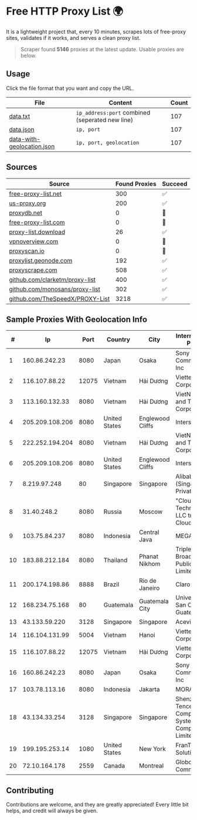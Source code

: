 
# Free HTTP Proxy List 🌍

It is a lightweight project that, every 10 minutes, scrapes lots of free-proxy sites, validates if it works, and serves a clean proxy list.


> Scraper found **5146** proxies at the latest update. Usable proxies are below.

## Usage

Click the file format that you want and copy the URL.


|File|Content|Count|
|----|-------|-----|
|[data.txt](https://raw.githubusercontent.com/themiralay/Proxy-List-World/master/data.txt)|`ip_address:port` combined (seperated new line)|107|
|[data.json](https://raw.githubusercontent.com/themiralay/Proxy-List-World/master/data.json)|`ip, port`|107|
|[data-with-geolocation.json](https://raw.githubusercontent.com/themiralay/Proxy-List-World/master/data-with-geolocation.json)|`ip, port, geolocation`|107|

## Sources

|Source|Found Proxies|Succeed|
|------|-------------|-------|
|[free-proxy-list.net](https://free-proxy-list.net)|300|✅|
|[us-proxy.org](https://www.us-proxy.org)|200|✅|
|[proxydb.net](http://proxydb.net)|0|🚫|
|[free-proxy-list.com](https://free-proxy-list.com/?page=&port=&type%5B%5D=http&type%5B%5D=https&up_time=0&search=Search)|0|🚫|
|[proxy-list.download](https://www.proxy-list.download/HTTP)|26|✅|
|[vpnoverview.com](https://vpnoverview.com/privacy/anonymous-browsing/free-proxy-servers)|0|🚫|
|[proxyscan.io](https://www.proxyscan.io)|0|🚫|
|[proxylist.geonode.com](https://proxylist.geonode.com/api/proxy-list?limit=300&page=1&sort_by=lastChecked&sort_type=desc&protocols=http,https)|192|✅|
|[proxyscrape.com](https://api.proxyscrape.com/v2/?request=displayproxies&protocol=http&timeout=10000&country=all&ssl=all&anonymity=all)|508|✅|
|[github.com/clarketm/proxy-list](https://raw.githubusercontent.com/clarketm/proxy-list/master/proxy-list-raw.txt)|400|✅|
|[github.com/monosans/proxy-list](https://raw.githubusercontent.com/monosans/proxy-list/main/proxies/http.txt)|302|✅|
|[github.com/TheSpeedX/PROXY-List](https://raw.githubusercontent.com/TheSpeedX/PROXY-List/master/http.txt)|3218|✅|


## Sample Proxies With Geolocation Info

|#|Ip|Port|Country|City|Internet Service Provider|
|-|--|----|-------|----|-------------------------|
|1|160.86.242.23|8080|Japan|Osaka|Sony Network Communications Inc|
|2|116.107.88.22|12075|Vietnam|Hải Dương|Viettel Corporation|
|3|113.160.132.33|8080|Vietnam|Hải Dương|VietNam Post and Telecom Corporation|
|4|205.209.108.206|8080|United States|Englewood Cliffs|Interserver, Inc|
|5|222.252.194.204|8080|Vietnam|Hải Dương|VietNam Post and Telecom Corporation|
|6|205.209.108.206|8080|United States|Englewood Cliffs|Interserver, Inc|
|7|8.219.97.248|80|Singapore|Singapore|Alibaba Cloud (Singapore) Private Limited|
|8|31.40.248.2|8080|Russia|Moscow|"Cloud Technologies" LLC trading as Cloud.ru|
|9|103.75.84.237|8080|Indonesia|Central Java|MEGADATA|
|10|183.88.212.184|8080|Thailand|Phanat Nikhom|Triple T Broadband Public Company Limited|
|11|200.174.198.86|8888|Brazil|Rio de Janeiro|Claro S.A|
|12|168.234.75.168|80|Guatemala|Guatemala City|Universidad de San Carlos de Guatemala|
|13|43.133.59.220|3128|Singapore|Singapore|Aceville Pte.ltd|
|14|116.104.131.99|5004|Vietnam|Hanoi|Viettel Corporation|
|15|116.107.88.22|12075|Vietnam|Hải Dương|Viettel Corporation|
|16|160.86.242.23|8080|Japan|Osaka|Sony Network Communications Inc|
|17|103.78.113.16|8080|Indonesia|Jakarta|MORATELINDO|
|18|43.134.33.254|3128|Singapore|Singapore|Shenzhen Tencent Computer Systems Company Limited|
|19|199.195.253.14|1080|United States|New York|FranTech Solutions|
|20|72.10.164.178|2559|Canada|Montreal|GloboTech Communications|



## Contributing

Contributions are welcome, and they are greatly appreciated! Every
little bit helps, and credit will always be given.

